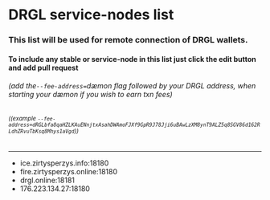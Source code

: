 # DRGL service-nodes list
### This list will be used for remote connection of DRGL wallets.
#### To include any stable or service-node in this list just click the edit button and add pull request
###### (add the``--fee-address=``dæmon flag followed by your DRGL address, when starting your dæmon if you wish to earn txn fees)
###### <sup>((example ``--fee-address=dRGLbfa8qaHZLKAuENnjtxAsahDWAmoFJXf9GpR9J78Jji6uBAwLzXM8ynT9ALZ5q8SGV86d162RLdhZRvuTbKsq8Mhys1aVgd``))</sup>

--------------------------

-  ice.zirtysperzys.info:18180
-  fire.zirtysperzys.online:18180
-  drgl.online:18181
-  176.223.134.27:18180
